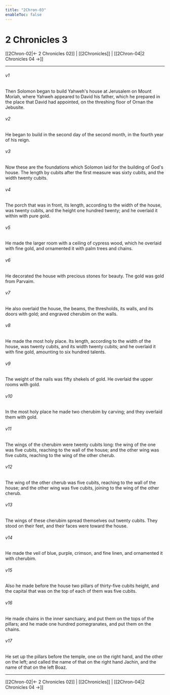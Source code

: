 ```yaml
---
title: "2Chron-03"
enableToc: false
---
```


# 2 Chronicles 3

[[2Chron-02|← 2 Chronicles 02]] | [[2Chronicles]] | [[2Chron-04|2 Chronicles 04 →]]
***



###### v1 
Then Solomon began to build Yahweh's house at Jerusalem on Mount Moriah, where Yahweh appeared to David his father, which he prepared in the place that David had appointed, on the threshing floor of Ornan the Jebusite. 

###### v2 
He began to build in the second day of the second month, in the fourth year of his reign. 

###### v3 
Now these are the foundations which Solomon laid for the building of God's house. The length by cubits after the first measure was sixty cubits, and the width twenty cubits. 

###### v4 
The porch that was in front, its length, according to the width of the house, was twenty cubits, and the height one hundred twenty; and he overlaid it within with pure gold. 

###### v5 
He made the larger room with a ceiling of cypress wood, which he overlaid with fine gold, and ornamented it with palm trees and chains. 

###### v6 
He decorated the house with precious stones for beauty. The gold was gold from Parvaim. 

###### v7 
He also overlaid the house, the beams, the thresholds, its walls, and its doors with gold; and engraved cherubim on the walls. 

###### v8 
He made the most holy place. Its length, according to the width of the house, was twenty cubits, and its width twenty cubits; and he overlaid it with fine gold, amounting to six hundred talents. 

###### v9 
The weight of the nails was fifty shekels of gold. He overlaid the upper rooms with gold. 

###### v10 
In the most holy place he made two cherubim by carving; and they overlaid them with gold. 

###### v11 
The wings of the cherubim were twenty cubits long: the wing of the one was five cubits, reaching to the wall of the house; and the other wing was five cubits, reaching to the wing of the other cherub. 

###### v12 
The wing of the other cherub was five cubits, reaching to the wall of the house; and the other wing was five cubits, joining to the wing of the other cherub. 

###### v13 
The wings of these cherubim spread themselves out twenty cubits. They stood on their feet, and their faces were toward the house. 

###### v14 
He made the veil of blue, purple, crimson, and fine linen, and ornamented it with cherubim. 

###### v15 
Also he made before the house two pillars of thirty-five cubits height, and the capital that was on the top of each of them was five cubits. 

###### v16 
He made chains in the inner sanctuary, and put them on the tops of the pillars; and he made one hundred pomegranates, and put them on the chains. 

###### v17 
He set up the pillars before the temple, one on the right hand, and the other on the left; and called the name of that on the right hand Jachin, and the name of that on the left Boaz.

***
[[2Chron-02|← 2 Chronicles 02]] | [[2Chronicles]] | [[2Chron-04|2 Chronicles 04 →]]
